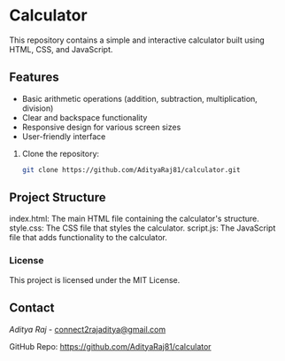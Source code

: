 # Calculator

This repository contains a simple and interactive calculator built using HTML, CSS, and JavaScript.

## Features

- Basic arithmetic operations (addition, subtraction, multiplication, division)
- Clear and backspace functionality
- Responsive design for various screen sizes
- User-friendly interface

1. Clone the repository:
   ```sh
   git clone https://github.com/AdityaRaj81/calculator.git

## Project Structure
index.html: The main HTML file containing the calculator's structure.
style.css: The CSS file that styles the calculator.
script.js: The JavaScript file that adds functionality to the calculator.

### License
This project is licensed under the MIT License.

## Contact
*Aditya Raj* - connect2rajaditya@gmail.com

GitHub Repo: https://github.com/AdityaRaj81/calculator
